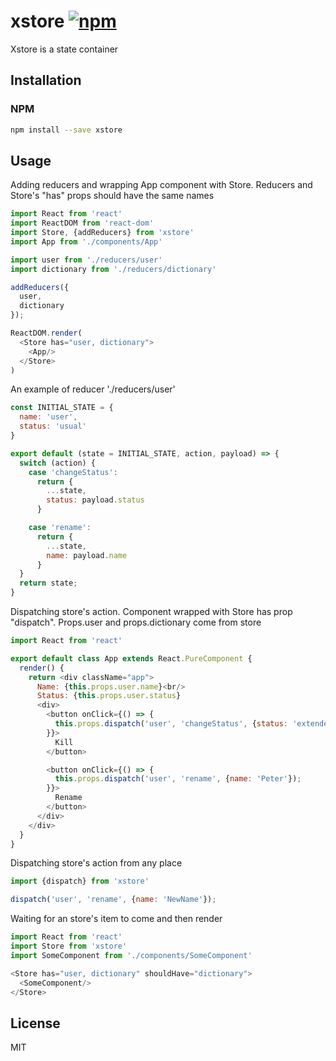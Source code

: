 # xstore [![npm](https://img.shields.io/npm/v/xstore.svg?style=flat-square)](https://www.npmjs.com/package/xstore)

Xstore is a state container



## Installation

### NPM

```sh
npm install --save xstore
```


## Usage

Adding reducers and wrapping App component with Store.
Reducers and Store's "has" props should have the same names

```js
import React from 'react'
import ReactDOM from 'react-dom'
import Store, {addReducers} from 'xstore'
import App from './components/App'

import user from './reducers/user'
import dictionary from './reducers/dictionary'

addReducers({
  user,
  dictionary
});

ReactDOM.render(
  <Store has="user, dictionary">
    <App/>
  </Store>
)
```

An example of reducer './reducers/user' 

```js
const INITIAL_STATE = {
  name: 'user',
  status: 'usual'
}

export default (state = INITIAL_STATE, action, payload) => {
  switch (action) {
    case 'changeStatus':
      return {
        ...state,
        status: payload.status
      }

    case 'rename':
      return {
        ...state,
        name: payload.name
      }
  }
  return state;
}
```

Dispatching store's action.
Component wrapped with Store has prop "dispatch".
Props.user and props.dictionary come from store

```js
import React from 'react'

export default class App extends React.PureComponent {
  render() {
    return <div className="app">
      Name: {this.props.user.name}<br/>
      Status: {this.props.user.status}
      <div>
        <button onClick={() => {
          this.props.dispatch('user', 'changeStatus', {status: 'extended'});
        }}>
          Kill
        </button>

        <button onClick={() => {
          this.props.dispatch('user', 'rename', {name: 'Peter'});
        }}>
          Rename
        </button>
      </div>
    </div>
  }
} 

```


Dispatching store's action from any place

```js
import {dispatch} from 'xstore'

dispatch('user', 'rename', {name: 'NewName'});
```


Waiting for an store's item to come and then render

```js
import React from 'react'
import Store from 'xstore'
import SomeComponent from './components/SomeComponent'

<Store has="user, dictionary" shouldHave="dictionary">
  <SomeComponent/>
</Store>
```


## License

MIT

